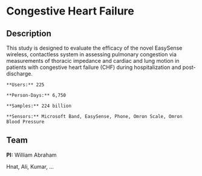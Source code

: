 Congestive Heart Failure
====================

## Description
This study is designed to evaluate the efficacy of the novel EasySense wireless, contactless system in assessing pulmonary congestion via measurements of thoracic impedance and cardiac and lung motion in patients with congestive heart failure (CHF) during hospitalization and post-discharge.


```{admonition} Study Details
**Users:** 225

**Person-Days:** 6,750

**Samples:** 224 billion

**Sensors:** Microsoft Band, EasySense, Phone, Omron Scale, Omron Blood Pressure
```

## Team
**PI:** William Abraham

Hnat, Ali, Kumar, ...
